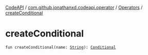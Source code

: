 [CodeAPI](../../index.md) / [com.github.jonathanxd.codeapi.operator](../index.md) / [Operators](index.md) / [createConditional](.)

# createConditional

`fun createConditional(name: `[`String`](https://kotlinlang.org/api/latest/jvm/stdlib/kotlin/-string/index.html)`): `[`Conditional`](../-operator/-conditional/index.md)